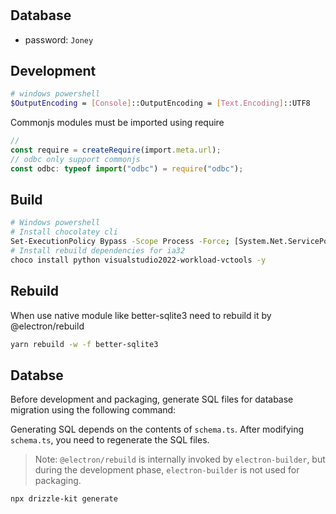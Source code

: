 # 

## Database

- password: `Joney`

## Development

```bash
# windows powershell
$OutputEncoding = [Console]::OutputEncoding = [Text.Encoding]::UTF8
```

Commonjs modules must be imported using require

```ts
//
const require = createRequire(import.meta.url);
// odbc only support commonjs
const odbc: typeof import("odbc") = require("odbc");
```

## Build

```bash
# Windows powershell
# Install chocolatey cli
Set-ExecutionPolicy Bypass -Scope Process -Force; [System.Net.ServicePointManager]::SecurityProtocol = [System.Net.ServicePointManager]::SecurityProtocol -bor 3072; iex ((New-Object System.Net.WebClient).DownloadString('https://community.chocolatey.org/install.ps1'))
# Install rebuild dependencies for ia32
choco install python visualstudio2022-workload-vctools -y
```

## Rebuild

When use native module like better-sqlite3 need to rebuild it by @electron/rebuild

~~~bash
yarn rebuild -w -f better-sqlite3
~~~

## Databse
Before development and packaging, generate SQL files for database migration using the following command:

Generating SQL depends on the contents of `schema.ts`. After modifying `schema.ts`, you need to regenerate the SQL files.

> Note: `@electron/rebuild` is internally invoked by `electron-builder`, but during the development phase, `electron-builder` is not used for packaging.

```bash
npx drizzle-kit generate
```
